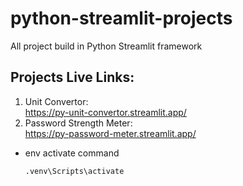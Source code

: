 # python-streamlit-projects
All project build in Python Streamlit framework

## Projects Live Links:
1. Unit Convertor:  
    https://py-unit-convertor.streamlit.app/
2. Password Strength Meter:    
    https://py-password-meter.streamlit.app/



- env activate command
    ```
    .venv\Scripts\activate
    ```

